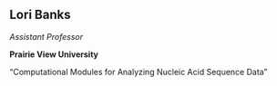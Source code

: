 ## Lori Banks

*Assistant Professor*

**Prairie View University**

“Computational Modules for Analyzing Nucleic Acid Sequence Data”
